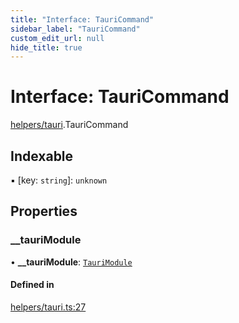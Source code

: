 ```yaml
---
title: "Interface: TauriCommand"
sidebar_label: "TauriCommand"
custom_edit_url: null
hide_title: true
---
```


# Interface: TauriCommand

[helpers/tauri](../modules/helpers_tauri.md).TauriCommand

## Indexable

▪ [key: `string`]: `unknown`

## Properties

### \_\_tauriModule

• **\_\_tauriModule**: [`TauriModule`](../modules/helpers_tauri.md#taurimodule)

#### Defined in

[helpers/tauri.ts:27](https://github.com/tauri-apps/tauri/blob/40d08a6/tooling/api/src/helpers/tauri.ts#L27)
